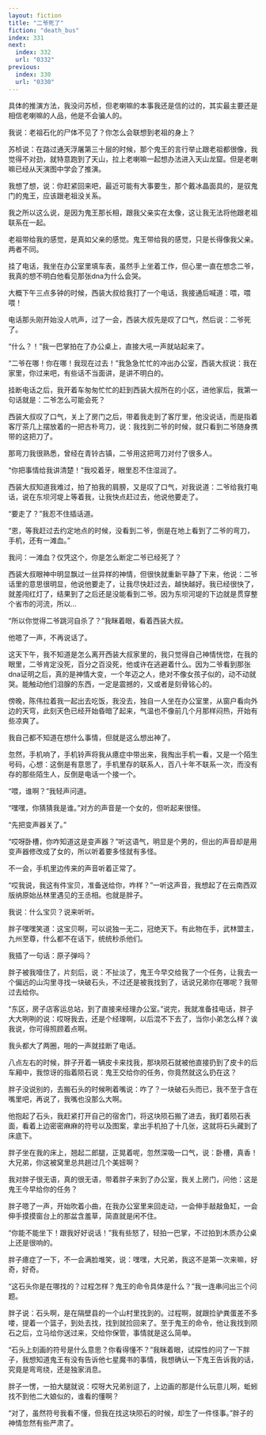 ```yaml
---
layout: fiction
title: "二爷死了"
fiction: "death_bus"
index: 331
next:
  index: 332
  url: "0332"
previous:
  index: 330
  url: "0330"
---
```

具体的推演方法，我没问苏桢，但老喇嘛的本事我还是信的过的，其实最主要还是相信老喇嘛的人品，他是不会骗人的。

我说：老祖石化的尸体不见了？你怎么会联想到老祖的身上？

苏桢说：在路过通天浮屠第三十层的时候，那个鬼王的言行举止跟老祖都很像，我觉得不对劲，就特意跑到了天山，拉上老喇嘛一起想办法进入天山龙窟。但是老喇嘛已经从天演图中学会了推演。

我想了想，说：你赶紧回来吧，最近可能有大事要生，那个戴冰晶面具的，是驭鬼门的鬼王，应该跟老祖没关系。

我之所以这么说，是因为鬼王那长相，跟我父亲实在太像，这让我无法将他跟老祖联系在一起。

老祖带给我的感觉，是真如父亲的感觉。鬼王带给我的感觉，只是长得像我父亲。两者不同。

挂了电话，我坐在办公室里填车表，虽然手上坐着工作，但心里一直在想念二爷，我真的想不明白他看见那张dna为什么会哭。

大概下午三点多钟的时候，西装大叔给我打了一个电话，我接通后喊道：喂，喂喂！

电话那头刚开始没人吭声，过了一会，西装大叔先是叹了口气，然后说：二爷死了。

“什么？！”我一巴掌拍在了办公桌上，直接大吼一声就站起来了。

“二爷在哪！你在哪！我现在过去！”我急急忙忙的冲出办公室，西装大叔说：我在家里，你过来吧，有些话不当面讲，是讲不明白的。

挂断电话之后，我开着车匆匆忙忙的赶到西装大叔所在的小区，进他家后，我第一句话就是：二爷怎么可能会死？

西装大叔叹了口气，关上了房门之后，带着我走到了客厅里，他没说话，而是指着客厅茶几上摆放着的一把古朴弯刀，说：我找到二爷的时候，就只看到二爷随身携带的这把刀了。

那弯刀我很熟悉，曾经在青铃古镇，二爷用这把弯刀对付了很多人。

“你把事情给我讲清楚！”我咬着牙，眼里忍不住湿润了。

西装大叔知道我难过，拍了拍我的肩膀，又是叹了口气，对我说道：二爷给我打电话，说在东坝河堤上等着我，让我快点赶过去，他说他要走了。

“要走了？”我忍不住插话道。

“恩，等我赶过去约定地点的时候，没看到二爷，倒是在地上看到了二爷的弯刀，手机，还有一滩血。”

我问：一滩血？仅凭这个，你是怎么断定二爷已经死了？

西装大叔眼神中明显飘过一丝异样的神情，但很快就重新平静了下来，他说：二爷话里的意思很明显，他说他要走了，让我尽快赶过去，越快越好。我已经很快了，就差闯红灯了，结果到了之后还是没能看到二爷。因为东坝河堤的下边就是贯穿整个省市的河流，所以...

“所以你觉得二爷跳河自杀了？”我眯着眼，看着西装大叔。

他嗯了一声，不再说话了。

这天下午，我不知道是怎么离开西装大叔家里的，我只觉得自己神情恍惚，在我的眼里，二爷肯定没死，百分之百没死，他或许在逃避着什么。因为二爷看到那张dna证明之后，真的是神情大变，一个年迈之人，绝对不像女孩子似的，动不动就哭。能触动他们泪腺的东西，一定是震撼的，又或者是刻骨铭心的。

傍晚，陈伟拉着我一起出去吃饭，我没去，独自一人坐在办公室里，从窗户看向外边的天穹，此刻天色已经开始昏暗了起来，气温也不像前几个月那样闷热，开始有些凉爽了。

我自己都不知道在想什么事情，但就是这么想出神了。

忽然，手机响了，手机铃声将我从癔症中带出来，我掏出手机一看，又是一个陌生号码，心想：这倒是有意思了，手机里存的联系人，百八十年不联系一次，而没有存的那些陌生人，反倒是电话一个接一个。

“喂，谁啊？”我轻声问道。

“嘿嘿，你猜猜我是谁。”对方的声音是一个女的，但听起来很怪。

“先把变声器关了。”

“哎呀卧槽，你咋知道这是变声器？”听这语气，明显是个男的，但出的声音却是用变声器修改成了女的，所以听着要多怪就有多怪。

不一会，手机里边传来的声音听着正常了。

“哎我说，我这有件宝贝，准备送给你，咋样？”一听这声音，我想起了在云南西双版纳原始丛林里遇见的王丞相。也就是胖子。

我说：什么宝贝？说来听听。

胖子嘿嘿笑道：这宝贝啊，可以说独一无二，冠绝天下。有此物在手，武林盟主，九州至尊，什么都不在话下，统统秒杀他们。

我插了一句话：原子弹吗？

胖子被我噎住了，片刻后，说：不扯淡了，鬼王今早交给我了一个任务，让我去一个偏远的山沟里寻找一块破石头，不过还是被我找到了，话说兄弟你在哪呢？我带过去给你。

“东区，房子店客运总站，到了直接来经理办公室。”说完，我就准备挂电话，胖子大大咧咧的说：哎呀我去，还是个经理啊，以后混不下去了，当你小弟怎么样？诶我说，你可得照顾着点啊。

我头都大了两圈，啪的一声就挂断了电话。

八点左右的时候，胖子开着一辆皮卡来找我，那块陨石就被他直接扔到了皮卡的后车厢中，我惊讶的指着陨石说：鬼王交给你的任务，你竟然就这么扔在这？

胖子没说别的，去搬石头的时候咧着嘴说：咋了？一块破石头而已，我不至于含在嘴里吧，再说了，我嘴也没那么大啊。

他抱起了石头，我赶紧打开自己的宿舍门，将这块陨石搬了进去，我盯着陨石表面，看着上边密密麻麻的符号以及图案，拿出手机拍了十几张，这就将石头藏到了床底下。

胖子坐在我的床上，翘起二郎腿，正晃着呢，忽然深吸一口气，说：卧槽，真香！大兄弟，你这被窝里总共趟过几个美妞啊？

我对胖子很无语，真的很无语，带着胖子来到了办公室，我关上房门，问他：这是鬼王今早给你的任务？

胖子嗯了一声，开始吹着小曲，在我办公室里来回走动，一会伸手敲敲鱼缸，一会伸手摸摸窗台上的那盆含羞草，简直就是闲不住。

“你能不能坐下！跟我好好说话！”我有些怒了，轻拍一巴掌，不过拍到木质办公桌上还是很响的。

胖子癔症了一下，不一会满脸堆笑，说：嘿嘿，大兄弟，我这不是第一次来嘛，好奇，好奇。

“这石头你是在哪找的？过程怎样？鬼王的命令具体是什么？”我一连串问出三个问题。

胖子说：石头啊，是在隔壁县的一个山村里找到的。过程啊，就跟捡驴粪蛋差不多喽，提着一个篮子，到处去找，找到就捡回来了。至于鬼王的命令，他让我找到陨石之后，立马给你送过来，交给你保管，事情就是这么简单。

“石头上刻画的符号是什么意思？你看得懂不？”我眯着眼，试探性的问了一下胖子，我想知道鬼王有没有告诉他七星魔书的事情，我想确认一下鬼王告诉我的话，究竟是弯弯绕，还是独家消息。

胖子一愣，一拍大腿就说：哎呀大兄弟别逗了，上边画的那是什么玩意儿啊，蚯蚓找不到他二大娘似的，谁看的懂啊？

“对了，虽然符号我看不懂，但我在找这块陨石的时候，却生了一件怪事。”胖子的神情忽然有些严肃了。